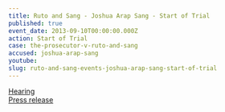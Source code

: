 ```yaml
---
title: Ruto and Sang - Joshua Arap Sang - Start of Trial
published: true
event_date: 2013-09-10T00:00:00.000Z
action: Start of Trial
case: the-prosecutor-v-ruto-and-sang
accused: joshua-arap-sang
youtube:
slug: ruto-and-sang-events-joshua-arap-sang-start-of-trial
---
```



[Hearing](https://youtu.be/GFuwzKbDiP8)
<br>[Press release](https://www.icc-cpi.int/Pages/item.aspx?name=PR939)